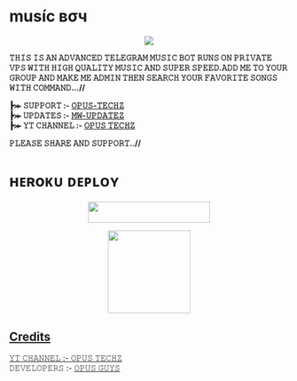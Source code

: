 # muѕíc вσч 

<p align="center"><a href="http://t.me/OPMusicBoy_Bot"><img src="https://telegra.ph/file/bff8d2c2ba43449adbc99.jpg"></a></p>

<b>𝚃𝙷𝙸𝚂 𝙸𝚂 𝙰𝙽 𝙰𝙳𝚅𝙰𝙽𝙲𝙴𝙳 𝚃𝙴𝙻𝙴𝙶𝚁𝙰𝙼 𝙼𝚄𝚂𝙸𝙲 𝙱𝙾𝚃 𝚁𝚄𝙽𝚂 𝙾𝙽 𝙿𝚁𝙸𝚅𝙰𝚃𝙴 𝚅𝙿𝚂 𝚆𝙸𝚃𝙷 𝙷𝙸𝙶𝙷 𝚀𝚄𝙰𝙻𝙸𝚃𝚈 𝙼𝚄𝚂𝙸𝙲 𝙰𝙽𝙳 𝚂𝚄𝙿𝙴𝚁 𝚂𝙿𝙴𝙴𝙳.𝙰𝙳𝙳 𝙼𝙴 𝚃𝙾 𝚈𝙾𝚄𝚁 𝙶𝚁𝙾𝚄𝙿 𝙰𝙽𝙳 𝙼𝙰𝙺𝙴 𝙼𝙴 𝙰𝙳𝙼𝙸𝙽 𝚃𝙷𝙴𝙽 𝚂𝙴𝙰𝚁𝙲𝙷 𝚈𝙾𝚄𝚁 𝙵𝙰𝚅𝙾𝚁𝙸𝚃𝙴 𝚂𝙾𝙽𝙶𝚂 𝚆𝙸𝚃𝙷 𝙲𝙾𝙼𝙼𝙰𝙽𝙳...//

┣⪼ 𝚂𝚄𝙿𝙿𝙾𝚁𝚃 :- [𝙾𝙿𝚄𝚂-𝚃𝙴𝙲𝙷𝚉](https://t.me/OpusTechz)          
┣⪼ 𝚄𝙿𝙳𝙰𝚃𝙴𝚂 :- [𝙼𝚆-𝚄𝙿𝙳𝙰𝚃𝙴𝚉](https://t.me/MWUpdatez)       
┣⪼ 𝚈𝚃 𝙲𝙷𝙰𝙽𝙽𝙴𝙻  :- [𝙾𝙿𝚄𝚂 𝚃𝙴𝙲𝙷𝚉](https://youtube.com/channel/UCf_dVNrilcT0V2R--HbYpMA)
 
𝙿𝙻𝙴𝙰𝚂𝙴 𝚂𝙷𝙰𝚁𝙴 𝙰𝙽𝙳 𝚂𝚄𝙿𝙿𝙾𝚁𝚃..//</b>


# ʜᴇʀoᴋᴜ ᴅᴇᴘʟᴏʏ
<p align="center"><a href="https://heroku.com/deploy?template=https://github.com/chethminak/CK-Music-Bot"> <img src="https://img.shields.io/badge/Deploy%20To%20Heroku-black?style=for-the-badge&logo=heroku" width="220" height="38.45"/></a></p>
<div align="center">
<a href="https://youtube.com/channel/UCf_dVNrilcT0V2R--HbYpMA">
  <img src="https://img.shields.io/badge/Subscribe-red?logo=youtube" width="149">
</div>

## Credits
 𝚈𝚃 𝙲𝙷𝙰𝙽𝙽𝙴𝙻  :- [𝙾𝙿𝚄𝚂 𝚃𝙴𝙲𝙷𝚉](https://youtube.com/channel/UCf_dVNrilcT0V2R--HbYpMA)           
 𝙳𝙴𝚅𝙴𝙻𝙾𝙿𝙴𝚁𝚂 :- [𝙾𝙿𝚄𝚂 𝙶𝚄𝚈𝚂](https://youtube.com/channel/UCf_dVNrilcT0V2R--HbYpMA)
